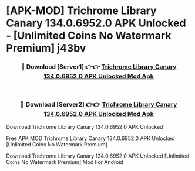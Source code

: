 # [APK-MOD] Trichrome Library Canary 134.0.6952.0 APK Unlocked - [Unlimited Coins No Watermark Premium] j43bv



<div align="center">
<h3>🔴 Download [Server1] 👉👉 <a href="https://momento.my/?title=Trichrome_Library_Canary_134.0.6952.0_APK_Unlocked">Trichrome Library Canary 134.0.6952.0 APK Unlocked Mod Apk</a></h3><br>

<h3>🔴 Download [Server2] 👉👉 <a href="https://momento.my/?title=Trichrome_Library_Canary_134.0.6952.0_APK_Unlocked">Trichrome Library Canary 134.0.6952.0 APK Unlocked Mod Apk</a></h3>
</div>



Download Trichrome Library Canary 134.0.6952.0 APK Unlocked 

Free APK MOD Trichrome Library Canary 134.0.6952.0 APK Unlocked [Unlimited Coins No Watermark Premium]

Download Trichrome Library Canary 134.0.6952.0 APK Unlocked [Unlimited Coins No Watermark Premium] Mod For Android
